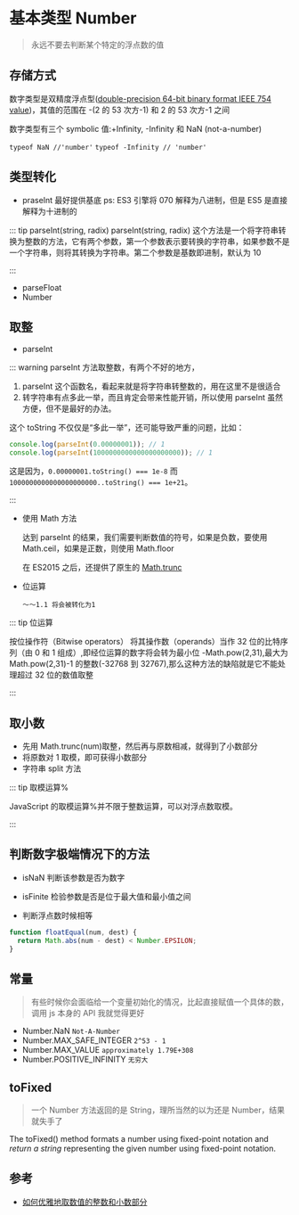 # 基本类型 Number

> 永远不要去判断某个特定的浮点数的值

## 存储方式

数字类型是双精度浮点型([double-precision 64-bit binary format IEEE 754 value](https://developer.mozilla.org/en-US/docs/Web/JavaScript/Data_structures#Number_type))，其值的范围在 -(2 的 53 次方-1) 和 2 的 53 次方-1 之间

数字类型有三个 symbolic 值:+Infinity, -Infinity 和 NaN (not-a-number)

`typeof NaN //'number'` `typeof -Infinity // 'number'`

## 类型转化

- praseInt 最好提供基底 ps: ES3 引擎将 070 解释为八进制，但是 ES5 是直接解释为十进制的

::: tip parseInt(string, radix)
parseInt(string, radix) 这个方法是一个将字符串转换为整数的方法，它有两个参数，第一个参数表示要转换的字符串，如果参数不是一个字符串，则将其转换为字符串。第二个参数是基数即进制，默认为 10

:::

- parseFloat
- Number

## 取整

- parseInt

::: warning
parseInt 方法取整数，有两个不好的地方，

1.  parseInt 这个函数名，看起来就是将字符串转整数的，用在这里不是很适合
2.  转字符串有点多此一举，而且肯定会带来性能开销，所以使用 parseInt 虽然方便，但不是最好的办法。

这个 toString 不仅仅是“多此一举”，还可能导致严重的问题，比如：

```js
console.log(parseInt(0.00000001)); // 1
console.log(parseInt(1000000000000000000000)); // 1
```

这是因为，`0.00000001.toString() === 1e-8` 而 `1000000000000000000000..toString() === 1e+21`。

:::

- 使用 Math 方法

  达到 parseInt 的结果，我们需要判断数值的符号，如果是负数，要使用 Math.ceil，如果是正数，则使用 Math.floor

  在 ES2015 之后，还提供了原生的 [Math.trunc](https://developer.mozilla.org/en-US/docs/Web/JavaScript/Reference/Global_Objects/Math/trunc)

- 位运算

  `～～1.1 将会被转化为1`

::: tip 位运算

按位操作符（Bitwise operators） 将其操作数（operands）当作 32 位的比特序列（由 0 和 1 组成）,即经位运算的数字将会转为最小位 -Math.pow(2,31),最大为 Math.pow(2,31)-1 的整数(-32768 到 32767),那么这种方法的缺陷就是它不能处理超过 32 位的数值取整

:::

## 取小数

- 先用 Math.trunc(num)取整，然后再与原数相减，就得到了小数部分
- 将原数对 1 取模，即可获得小数部分
- 字符串 split 方法

::: tip 取模运算%

JavaScript 的取模运算%并不限于整数运算，可以对浮点数取模。

:::

## 判断数字极端情况下的方法

- isNaN 判断该参数是否为数字

- isFinite 检验参数是否是位于最大值和最小值之间

- 判断浮点数时候相等

```js
function floatEqual(num, dest) {
  return Math.abs(num - dest) < Number.EPSILON;
}
```

## 常量

> 有些时候你会面临给一个变量初始化的情况，比起直接赋值一个具体的数，调用 js 本身的 API 我就觉得更好

- Number.NaN `Not-A-Number`
- Number.MAX_SAFE_INTEGER `2^53 - 1`
- Number.MAX_VALUE `approximately 1.79E+308`
- Number.POSITIVE_INFINITY `无穷大`

## toFixed

> 一个 Number 方法返回的是 String，理所当然的以为还是 Number，结果就失手了

The toFixed() method formats a number using fixed-point notation and _return a string_ representing the given number using fixed-point notation.

## 参考

- [如何优雅地取数值的整数和小数部分](https://github.com/akira-cn/FE_You_dont_know/issues/5)
